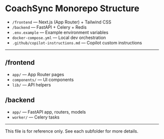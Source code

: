 # CoachSync Monorepo Structure

- `/frontend` — Next.js (App Router) + Tailwind CSS
- `/backend` — FastAPI + Celery + Redis
- `.env.example` — Example environment variables
- `docker-compose.yml` — Local dev orchestration
- `.github/copilot-instructions.md` — Copilot custom instructions

---

## /frontend
- `app/` — App Router pages
- `components/` — UI components
- `lib/` — API helpers

## /backend
- `app/` — FastAPI app, routers, models
- `worker/` — Celery tasks

---

This file is for reference only. See each subfolder for more details.
